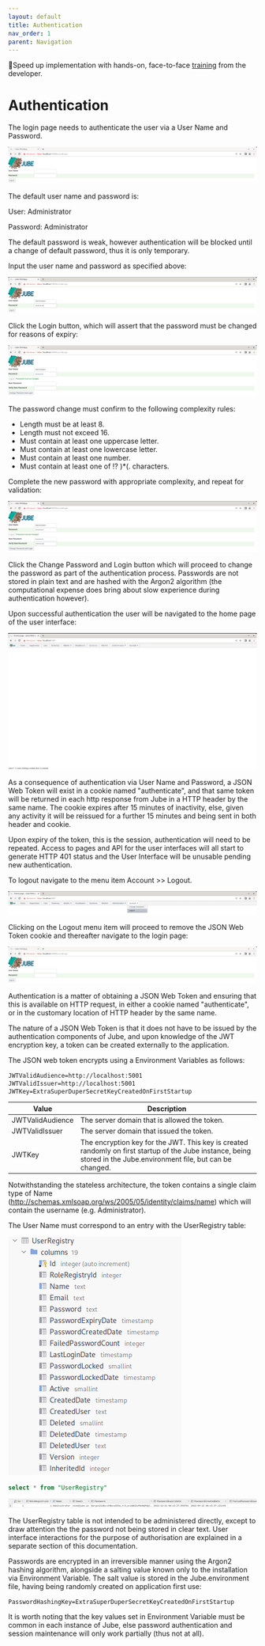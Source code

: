 ```yaml
---
layout: default
title: Authentication
nav_order: 1
parent: Navigation
---
```


🚀Speed up implementation with hands-on, face-to-face [training](https://www.jube.io/training) from the developer.

# Authentication
The login page needs to authenticate the user via a User Name and Password.

![Image](LoginPageRaw.png)

The default user name and password is:

User: Administrator

Password: Administrator

The default password is weak, however authentication will be blocked until a change of default password, thus it is only temporary.

Input the user name and password as specified above:

![Image](LoginPagePasswordDefault.png)

Click the Login button, which will assert that the password must be changed for reasons of expiry:

![Image](LoginPageAssertPasswordChange.png)

The password change must confirm to the following complexity rules:

* Length must be at least 8.
* Length must not exceed 16.
* Must contain at least one uppercase letter.
* Must contain at least one lowercase letter.
* Must contain at least one number.
* Must contain at least one of !? )*(. characters.

Complete the new password with appropriate complexity, and repeat for validation:

![Image](LoginPageWithNewPassword.png)

Click the Change Password and Login button which will proceed to change the password as part of the authentication process. Passwords are not stored in plain text and are hashed with the Argon2 algorithm (the computational expense does bring about slow experience during authentication however).

Upon successful authentication the user will be navigated to the home page of the user interface:

![Image](BlankHomePageAfterLogin.png)

As a consequence of authentication via User Name and Password,  a JSON Web Token will exist in a cookie named "authenticate", and that same token will be returned in each http response from Jube in a HTTP header by the same name.  The cookie expires after 15 minutes of inactivity,  else,  given any activity it will be reissued for a further 15 minutes and being sent in both header and cookie.

Upon expiry of the token,  this is the session, authentication will need to be repeated.  Access to pages and API for the user interfaces will all start to generate HTTP 401 status and the User Interface will be unusable pending new authentication.

To logout navigate to the menu item Account >> Logout.

![Image](LogoutMenu.png)

Clicking on the Logout menu item will proceed to remove the JSON Web Token cookie and thereafter navigate to the login page:

![Image](LoginPageRaw.png)

Authentication is a matter of obtaining a JSON Web Token and ensuring that this is available on HTTP request, in either a cookie named "authenticate", or in the customary location of HTTP header by the same name.

The nature of a JSON Web Token is that it does not have to be issued by the authentication components of Jube,  and upon knowledge of the JWT encryption key, a token can be created externally to the application.

The JSON web token encrypts using a Environment Variables as follows:

```text
JWTValidAudience=http://localhost:5001
JWTValidIssuer=http://localhost:5001
JWTKey=ExtraSuperDuperSecretKeyCreatedOnFirstStartup
```

| Value            | Description                                                                                                                                                           |
|------------------|-----------------------------------------------------------------------------------------------------------------------------------------------------------------------|
| JWTValidAudience | The server domain that is allowed the token.                                                                                                                          |
| JWTValidIssuer   | The server domain that issued the token.                                                                                                                              |
| JWTKey           | The encryption key for the JWT.  This key is created randomly on first startup of the Jube instance,  being stored in the Jube.environment file,  but can be changed. |

Notwithstanding the stateless architecture, the token contains a single claim type of Name (http://schemas.xmlsoap.org/ws/2005/05/identity/claims/name) which will contain the username (e.g. Administrator).

The User Name must correspond to an entry with the UserRegistry table:

![Image](UserRegistryTableDefinition.png)

```sql
select * from "UserRegistry"
```

![Image](UserRegistryTableData.png)

The UserRegistry table is not intended to be administered directly, except to draw attention the the password not being stored in clear text. User interface interactions for the purpose of authorisation are explained in a separate section of this documentation.

Passwords are encrypted in an irreversible manner using the Argon2 hashing algorithm, alongside a salting value known only to the installation via Environment Variable. The salt value is stored in the Jube.environment file, having being randomly created on application first use:

```text
PasswordHashingKey=ExtraSuperDuperSecretKeyCreatedOnFirstStartup
```

It is worth noting that the key values set in Environment Variable must be common in each instance of Jube,  else password authentication and session maintenance will only work partially (thus not at all).